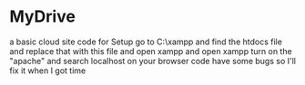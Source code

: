 # MyDrive
a basic cloud site code
for Setup
 go to C:\xampp and find the htdocs file and replace that with this file and open xampp
 and open xampp turn on the "apache" and search localhost on your browser
code have some bugs so I'll fix it when I got time
